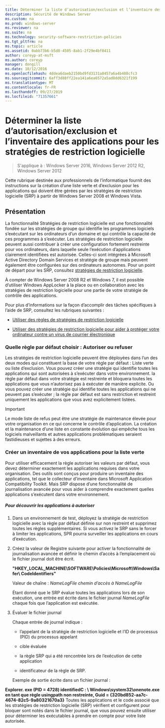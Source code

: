 ```yaml
---
title: Déterminer la liste d’autorisation/exclusion et l’inventaire des applications pour les stratégies de restriction logicielle
description: Sécurité de Windows Server
ms.custom: na
ms.prod: windows-server
ms.reviewer: na
ms.suite: na
ms.technology: security-software-restriction-policies
ms.tgt_pltfrm: na
ms.topic: article
ms.assetid: 0abb73b6-b5d8-4505-8ab1-2f29e4bf0411
author: coreyp-at-msft
ms.author: coreyp
manager: dongill
ms.date: 10/12/2016
ms.openlocfilehash: 4ddea6daeb2150bd9fd3131a8457a6a4b408cfc3
ms.sourcegitcommit: 6aff3d88ff22ea141a6ea6572a5ad8dd6321f199
ms.translationtype: MT
ms.contentlocale: fr-FR
ms.lasthandoff: 09/27/2019
ms.locfileid: "71357661"
---
```

# <a name="determine-allow-deny-list-and-application-inventory-for-software-restriction-policies"></a>Déterminer la liste d’autorisation/exclusion et l’inventaire des applications pour les stratégies de restriction logicielle

>S'applique à : Windows Server 2016, Windows Server 2012 R2, Windows Server 2012

Cette rubrique destinée aux professionnels de l’informatique fournit des instructions sur la création d’une liste verte et d’exclusion pour les applications qui doivent être gérées par les stratégies de restriction logicielle (SRP) à partir de Windows Server 2008 et Windows Vista.

## <a name="introduction"></a>Présentation
La fonctionnalité Stratégies de restriction logicielle est une fonctionnalité fondée sur les stratégies de groupe qui identifie les programmes logiciels s’exécutant sur les ordinateurs d’un domaine et qui contrôle la capacité de ces programmes à s’exécuter. Les stratégies de restriction logicielle peuvent aussi contribuer à créer une configuration fortement restreinte pour vos ordinateurs, dans laquelle seule l’exécution d’applications clairement identifiées est autorisée. Celles-ci sont intégrées à Microsoft Active Directory Domain Services et stratégie de groupe mais peuvent également être configurées sur des ordinateurs autonomes. Pour un point de départ pour les SRP, consultez [stratégies de restriction logicielle](software-restriction-policies.md).

À compter de Windows Server 2008 R2 et Windows 7, il est possible d’utiliser Windows AppLocker à la place ou en collaboration avec les stratégies de restriction logicielle pour une partie de votre stratégie de contrôle des applications.

Pour plus d’informations sur la façon d’accomplir des tâches spécifiques à l’aide de SRP, consultez les rubriques suivantes :

-   [Utiliser des règles de stratégies de restriction logicielle](work-with-software-restriction-policies-rules.md)

-   [Utiliser des stratégies de restriction logicielle pour aider à protéger votre ordinateur contre un virus de courrier électronique](use-software-restriction-policies-to-help-protect-your-computer-against-an-email-virus.md)

### <a name="what-default-rule-to-choose-allow-or-deny"></a>Quelle règle par défaut choisir : Autoriser ou refuser
Les stratégies de restriction logicielle peuvent être déployées dans l’un des deux modes qui constituent la base de votre règle par défaut : Liste verte ou liste d’exclusion. Vous pouvez créer une stratégie qui identifie toutes les applications qui sont autorisées à s’exécuter dans votre environnement. la règle par défaut dans votre stratégie est restreinte et bloquera toutes les applications que vous n’autorisez pas à exécuter de manière explicite. Ou vous pouvez créer une stratégie qui identifie toutes les applications qui ne peuvent pas s’exécuter ; la règle par défaut est sans restriction et restreint uniquement les applications que vous avez explicitement listées.

> [!IMPORTANT]
> Le mode liste de refus peut être une stratégie de maintenance élevée pour votre organisation en ce qui concerne le contrôle d’application. La création et la maintenance d’une liste en constante évolution qui empêche tous les logiciels malveillants et autres applications problématiques seraient fastidieuses et sujettes à des erreurs.

### <a name="create-an-inventory-of-your-applications-for-the-allow-list"></a>Créer un inventaire de vos applications pour la liste verte
Pour utiliser efficacement la règle autoriser les valeurs par défaut, vous devez déterminer exactement les applications requises dans votre organisation. Des outils sont conçus pour produire un inventaire des applications, tel que le collecteur d’inventaire dans Microsoft Application Compatibility Toolkit. Mais SRP dispose d’une fonctionnalité de journalisation avancée pour vous aider à comprendre exactement quelles applications s’exécutent dans votre environnement.

##### <a name="to-discover-which-applications-to-allow"></a>Pour découvrir les applications à autoriser

1.  Dans un environnement de test, déployez la stratégie de restriction logicielle avec la règle par défaut définie sur non restreint et supprimez toutes les règles supplémentaires. Si vous activez le SRP sans le forcer à limiter les applications, SPR pourra surveiller les applications en cours d’exécution.

2.  Créez la valeur de Registre suivante pour activer la fonctionnalité de journalisation avancée et définir le chemin d’accès à l’emplacement où le fichier journal doit être écrit.

    **"HKEY_LOCAL_MACHINE\SOFTWARE\Policies\Microsoft\Windows\Safer\ CodeIdentifiers"**

    Valeur de chaîne : *NameLogFile chemin d’accès à NameLogFile*

    Étant donné que le SRP évalue toutes les applications lors de son exécution, une entrée est écrite dans le fichier journal *NameLogFile* chaque fois que l’application est exécutée.

3.  Évaluer le fichier journal

    Chaque entrée de journal indique :

    -   l’appelant de la stratégie de restriction logicielle et l’ID de processus (PID) du processus appelant

    -   cible évaluée

    -   la règle SRP qui a été rencontrée lors de l’exécution de cette application

    -   identificateur de la règle de SRP.

    Exemple de sortie écrite dans un fichier journal :

**Explorer. exe (PID = 4728) identifiedC : \ Windows\system32\onenote.exe en tant que règle usingpath non restreinte, Guid = {320bd852-aa7c-4674-82c5-9a80321670a3}**    Toutes les applications et le code associé que les stratégies de restriction logicielle (SRP) vérifient et configurent pour bloquer sont notés dans le fichier journal, que vous pouvez ensuite utiliser pour déterminer les exécutables à prendre en compte pour votre liste autorisée.



